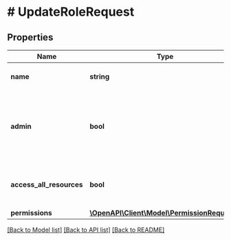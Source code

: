 # # UpdateRoleRequest

## Properties

Name | Type | Description | Notes
------------ | ------------- | ------------- | -------------
**name** | **string** | The name of the role. There is a limit of 255 characters per role. |
**admin** | **bool** | If user is admin he will have permissions to all API endpoints and resources. Enabling this will superseed all role definitions and &#x60;accessAllResources&#x60;. |
**access_all_resources** | **bool** | Allow access to all resources. This will superseed all assigned resources in a role. |
**permissions** | [**\OpenAPI\Client\Model\PermissionRequest[]**](PermissionRequest.md) |  | [optional]

[[Back to Model list]](../../README.md#models) [[Back to API list]](../../README.md#endpoints) [[Back to README]](../../README.md)
